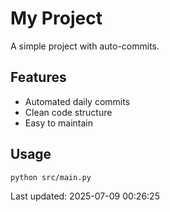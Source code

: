 # My Project

A simple project with auto-commits.

## Features
- Automated daily commits
- Clean code structure
- Easy to maintain

## Usage
```bash
python src/main.py
```


Last updated: 2025-07-09 00:26:25
